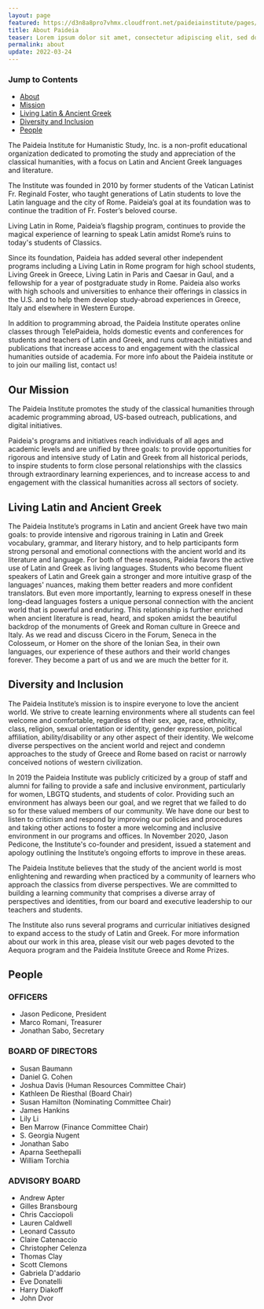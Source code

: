 ```yaml
---
layout: page
featured: https://d3n8a8pro7vhmx.cloudfront.net/paideiainstitute/pages/1157/attachments/original/1579647077/gala_spread.jpg?1579647077
title: About Paideia 
teaser: Lorem ipsum dolor sit amet, consectetur adipiscing elit, sed do eiusmod tempor incididunt ut labore et dolore magna aliqua. Ut enim ad minim veniam, quis nostru
permalink: about
update: 2022-03-24
---
```


### Jump to Contents

- [About](/)
- [Mission](/)
- [Living Latin & Ancient Greek](/)
- [Diversity and Inclusion](/)
- [People](/)

The Paideia Institute for Humanistic Study, Inc. is a non-profit educational organization dedicated to promoting the study and appreciation of the classical humanities, with a focus on Latin and Ancient Greek languages and literature.

The Institute was founded in 2010 by former students of the Vatican Latinist Fr. Reginald Foster, who taught generations of Latin students to love the Latin language and the city of Rome.  Paideia’s goal at its foundation was to continue the tradition of Fr. Foster’s beloved course. 

Living Latin in Rome, Paideia’s flagship program, continues to provide the magical experience of learning to speak Latin amidst Rome’s ruins to today's students of Classics.

Since its foundation, Paideia has added several other independent programs including a Living Latin in Rome program for high school students, Living Greek in Greece, Living Latin in Paris and Caesar in Gaul, and a fellowship for a year of postgraduate study in Rome. Paideia also works with high schools and universities to enhance their offerings in classics in the U.S. and to help them develop study-abroad experiences in Greece, Italy and elsewhere in Western Europe.

In addition to programming abroad, the Paideia Institute operates online classes through TelePaideia, holds domestic events and conferences for students and teachers of Latin and Greek, and runs outreach initiatives and publications that increase access to and engagement with the classical humanities outside of academia. For more info about the Paideia institute or to join our mailing list, contact us!

## Our Mission

The Paideia Institute promotes the study of the classical humanities through academic programming abroad, US-based outreach, publications, and digital initiatives.

Paideia's programs and initiatives reach individuals of all ages and academic levels and are unified by three goals: to provide opportunities for rigorous and intensive study of Latin and Greek from all historical periods, to inspire students to form close personal relationships with the classics through extraordinary learning experiences, and to increase access to and engagement with the classical humanities across all sectors of society. 

## Living Latin and Ancient Greek

The Paideia Institute’s programs in Latin and ancient Greek have two main goals: to provide intensive and rigorous training in Latin and Greek vocabulary, grammar, and literary history, and to help participants form strong personal and emotional connections with the ancient world and its literature and language. For both of these reasons, Paideia favors the active use of Latin and Greek as living languages. Students who become fluent speakers of Latin and Greek gain a stronger and more intuitive grasp of the languages' nuances, making them better readers and more confident translators. But even more importantly, learning to express oneself in these long-dead languages fosters a unique personal connection with the ancient world that is powerful and enduring. This relationship is further enriched when ancient literature is read, heard, and spoken amidst the beautiful backdrop of the monuments of Greek and Roman culture in Greece and Italy. As we read and discuss Cicero in the Forum, Seneca in the Colosseum, or Homer on the shore of the Ionian Sea, in their own languages, our experience of these authors and their world changes forever. They become a part of us and we are much the better for it.

## Diversity and Inclusion

The Paideia Institute’s mission is to inspire everyone to love the ancient world. We strive to create learning environments where all students can feel welcome and comfortable, regardless of their sex, age, race, ethnicity, class, religion, sexual orientation or identity, gender expression, political affiliation, ability/disability or any other aspect of their identity. We welcome diverse perspectives on the ancient world and reject and condemn approaches to the study of Greece and Rome based on racist or narrowly conceived notions of western civilization. 

In 2019 the Paideia Institute was publicly criticized by a group of staff and alumni for failing to provide a safe and inclusive environment, particularly for women, LBGTQ students, and students of color. Providing such an environment has always been our goal, and we regret that we failed to do so for these valued members of our community. We have done our best to listen to criticism and respond by improving our policies and procedures and taking other actions to foster a more welcoming and inclusive environment in our programs and offices. In November 2020, Jason Pedicone, the Institute's co-founder and president, issued a statement and apology outlining the Institute’s ongoing efforts to improve in these areas.

The Paideia Institute believes that the study of the ancient world is most enlightening and rewarding when practiced by a community of learners who approach the classics from diverse perspectives. We are committed to building a learning community that comprises a diverse array of perspectives and identities, from our board and executive leadership to our teachers and students.  

The Institute also runs several programs and curricular initiatives designed to expand access to the study of Latin and Greek. For more information about our work in this area, please visit our web pages devoted to the Aequora program and the Paideia Institute Greece and Rome Prizes.

## People

### OFFICERS

- Jason Pedicone, President
- Marco Romani, Treasurer
- Jonathan Sabo, Secretary

### BOARD OF DIRECTORS

- Susan Baumann 
- Daniel G. Cohen
- Joshua Davis (Human Resources Committee Chair)
- Kathleen De Riesthal (Board Chair)
- Susan Hamilton (Nominating Committee Chair)
- James Hankins
- Lily Li
- Ben Marrow (Finance Committee Chair)
- S. Georgia Nugent
- Jonathan Sabo
- Aparna Seethepalli
- William Torchia

### ADVISORY BOARD

- Andrew Apter
- Gilles Bransbourg
- Chris Cacciopoli
- Lauren Caldwell
- Leonard Cassuto
- Claire Catenaccio
- Christopher Celenza
- Thomas Clay
- Scott Clemons
- Gabriela D'addario
- Eve Donatelli
- Harry Diakoff
- John Dvor
